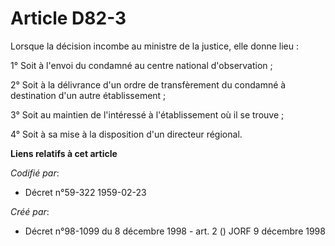 # Article D82-3

Lorsque la décision incombe au ministre de la justice, elle donne lieu :

1° Soit à l'envoi du condamné au centre national d'observation ;

2° Soit à la délivrance d'un ordre de transfèrement du condamné à destination d'un autre établissement ;

3° Soit au maintien de l'intéressé à l'établissement où il se trouve ;

4° Soit à sa mise à la disposition d'un directeur régional.

**Liens relatifs à cet article**

_Codifié par_:

  - Décret n°59-322 1959-02-23

_Créé par_:

  - Décret n°98-1099 du 8 décembre 1998 - art. 2 () JORF 9 décembre 1998

